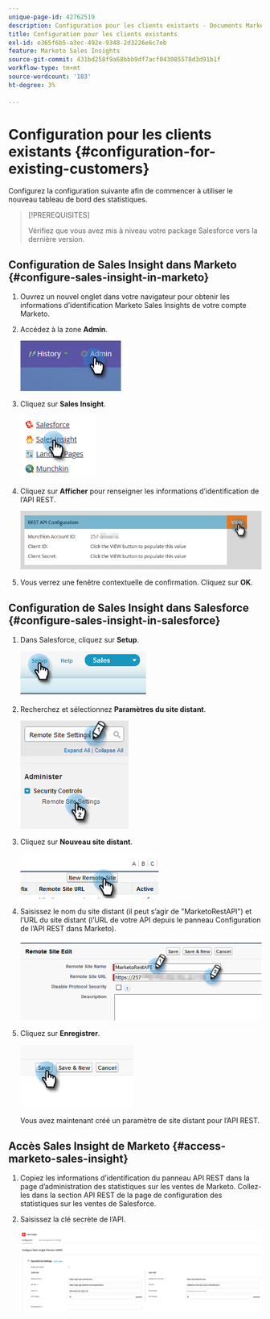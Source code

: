 ```yaml
---
unique-page-id: 42762519
description: Configuration pour les clients existants - Documents Marketo - Documentation du produit
title: Configuration pour les clients existants
exl-id: e365f6b5-a3ec-492e-9348-2d3226e6c7eb
feature: Marketo Sales Insights
source-git-commit: 431bd258f9a68bbb9df7acf043085578d3d91b1f
workflow-type: tm+mt
source-wordcount: '183'
ht-degree: 3%

---
```


# Configuration pour les clients existants {#configuration-for-existing-customers}

Configurez la configuration suivante afin de commencer à utiliser le nouveau tableau de bord des statistiques.

>[!PREREQUISITES]
>
>Vérifiez que vous avez mis à niveau votre package Salesforce vers la dernière version.

## Configuration de Sales Insight dans Marketo {#configure-sales-insight-in-marketo}

1. Ouvrez un nouvel onglet dans votre navigateur pour obtenir les informations d’identification Marketo Sales Insights de votre compte Marketo.

1. Accédez à la zone **Admin**.

   ![](assets/configuration-for-existing-customers-1.png)

1. Cliquez sur **Sales Insight**.

   ![](assets/configuration-for-existing-customers-2.png)

1. Cliquez sur **Afficher** pour renseigner les informations d’identification de l’API REST.

   ![](assets/configuration-for-existing-customers-3.png)

1. Vous verrez une fenêtre contextuelle de confirmation. Cliquez sur **OK**.

## Configuration de Sales Insight dans Salesforce {#configure-sales-insight-in-salesforce}

1. Dans Salesforce, cliquez sur **Setup**.

   ![](assets/configuration-for-existing-customers-4.png)

1. Recherchez et sélectionnez **Paramètres du site distant**.

   ![](assets/configuration-for-existing-customers-5.png)

1. Cliquez sur **Nouveau site distant**.

   ![](assets/configuration-for-existing-customers-6.png)

1. Saisissez le nom du site distant (il peut s’agir de &quot;MarketoRestAPI&quot;) et l’URL du site distant (l’URL de votre API depuis le panneau Configuration de l’API REST dans Marketo).

   ![](assets/configuration-for-existing-customers-7.png)

1. Cliquez sur **Enregistrer**.

   ![](assets/configuration-for-existing-customers-8.png)

   Vous avez maintenant créé un paramètre de site distant pour l’API REST.

## Accès Sales Insight de Marketo {#access-marketo-sales-insight}

1. Copiez les informations d’identification du panneau API REST dans la page d’administration des statistiques sur les ventes de Marketo. Collez-les dans la section API REST de la page de configuration des statistiques sur les ventes de Salesforce.

1. Saisissez la clé secrète de l’API.

   ![](assets/configuration-for-existing-customers-9.png)
